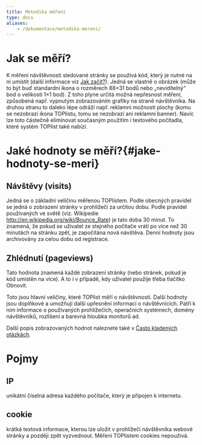 ```yaml
---
title: Metodika měření
type: docs
aliases:
    - /dokumentace/metodika-mereni/
---
```

# Jak se měří?
K měření návštěvnosti sledované stránky se používá kód, který je nutné na ni umístit (další informace viz [Jak začít?](/napoveda/jak-zacit/)). Jedná se vlastně o obrázek (může to být buď standardní ikona o rozměrech 88×31 bodů nebo „neviditelný“ bod o velikosti 1×1 bod). Z toho plyne určitá možná nepřesnost měření, způsobená např. vypnutým zobrazováním grafiky na straně návštěvníka. Na druhou stranu to daleko lépe odráží např. reklamní možnosti plochy (komu se nezobrazí ikona TOPlistu, tomu se nezobrazí ani reklamní banner). Navíc lze toto částečně eliminovat současným použitím i textového počítadla, které systém TOPlist také nabízí.

# Jaké hodnoty se měří?{#jake-hodnoty-se-meri}
## Návštěvy (visits)
Jedná se o základní veličinu měřenou TOPlistem. Podle obecných pravidel se jedná o zobrazení stránky v prohlížeči za určitou dobu. Podle pravidel používaných ve světě (viz. Wikipedie http://en.wikipedia.org/wiki/Bounce_Rate) je tato doba 30 minut. To znamená, že pokud se uživatel ze stejného počítače vrátí po více než 30 minutách na stránku zpět, je započítána nová návštěva. Denní hodnoty jsou archivovány za celou dobu od registrace.

## Zhlédnutí (pageviews)
Tato hodnota znamená každé zobrazení stránky (nebo stránek, pokud je kód umístěn na více). A to i v případě, kdy uživatel použije třeba tlačítko Obnovit.

Toto jsou hlavní veličiny, které TOPlist měří o návštěvnosti. Další hodnoty jsou doplňkové a umožňují další upřesnění informací o návštěvnících. Patří k nim informace o používaných prohlížečích, operačních systémech, domény návštěvníků, rozlišení a barevná hloubka monitorů ad.

Další popis zobrazovaných hodnot naleznete také v [Často kladených otázkách](/napoveda/faq/).

# Pojmy
## IP
unikátní číselná adresa každého počítače, který je připojen k internetu.
## cookie
krátká textová informace, kterou lze uložit v prohlížeči návštěvníka webové stránky a později zpět vyzvednout. Měření TOPlistem cookies nepoužívá.